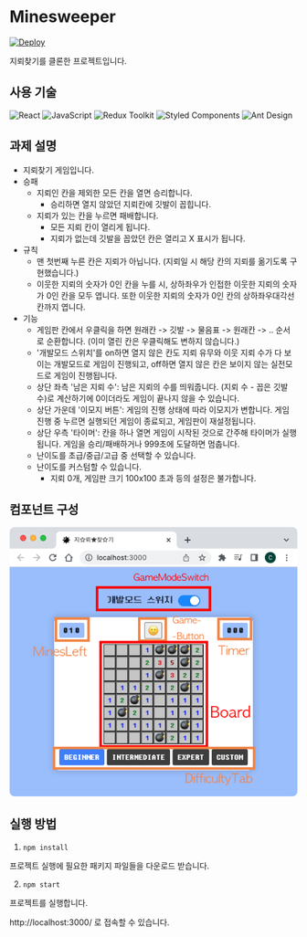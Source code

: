 # Minesweeper
[![Deploy](https://github.com/joe-brothers/minesweeper/actions/workflows/deploy.yml/badge.svg)](https://github.com/joe-brothers/minesweeper/actions/workflows/deploy.yml)

지뢰찾기를 클론한 프로젝트입니다.

## 사용 기술
![React](https://img.shields.io/badge/React-61DAFB?logo=React&logoColor=white)
![JavaScript](https://img.shields.io/badge/JavaScript-F7DF1E?logo=JavaScript&logoColor=black)
![Redux Toolkit](https://img.shields.io/badge/Redux_Toolkit-764ABC?logo=Redux)
![Styled Components](https://img.shields.io/badge/styled--components-DB7093?logo=styled-components&logoColor=white)
![Ant Design](https://img.shields.io/badge/Ant_Design-0170FE?logo=AntDesign)


## 과제 설명
- 지뢰찾기 게임입니다.
- 승패
  - 지뢰인 칸을 제외한 모든 칸을 열면 승리합니다.
    - 승리하면 열지 않았던 지뢰칸에 깃발이 꼽힙니다.
  - 지뢰가 있는 칸을 누르면 패배합니다.
    - 모든 지뢰 칸이 열리게 됩니다.
    - 지뢰가 없는데 깃발을 꼽았던 칸은 열리고 X 표시가 됩니다.
- 규칙
  - 맨 첫번째 누른 칸은 지뢰가 아닙니다. (지뢰일 시 해당 칸의 지뢰를 옮기도록 구현했습니다.)
  - 이웃한 지뢰의 숫자가 0인 칸을 누를 시, 상하좌우가 인접한 이웃한 지뢰의 숫자가 0인 칸을 모두 엽니다. 또한 이웃한 지뢰의 숫자가 0인 칸의 상하좌우대각선 칸까지 엽니다.
- 기능
  - 게임판 칸에서 우클릭을 하면 원래칸 -> 깃발 -> 물음표 -> 원래칸 -> .. 순서로 순환합니다. (이미 열린 칸은 우클릭해도 변하지 않습니다.)
  - '개발모드 스위치'를 on하면 열지 않은 칸도 지뢰 유무와 이웃 지뢰 수가 다 보이는 개발모드로 게임이 진행되고, off하면 열지 않은 칸은 보이지 않는 실전모드로 게임이 진행됩니다.
  - 상단 좌측 '남은 지뢰 수': 남은 지뢰의 수를 띄워줍니다. (지뢰 수 - 꼽은 깃발 수)로 계산하기에 0이더라도 게임이 끝나지 않을 수 있습니다. 
  - 상단 가운데 '이모지 버튼': 게임의 진행 상태에 따라 이모지가 변합니다. 게임 진행 중 누르면 실행되던 게임이 종료되고, 게임판이 재설정됩니다.
  - 상단 우측 '타이머': 칸을 하나 열면 게임이 시작된 것으로 간주해 타이머가 실행됩니다. 게임을 승리/패배하거나 999초에 도달하면 멈춥니다.
  - 난이도를 초급/중급/고급 중 선택할 수 있습니다.
  - 난이도를 커스텀할 수 있습니다.
    - 지뢰 0개, 게임판 크기 100x100 초과 등의 설정은 불가합니다.

## 컴포넌트 구성
![minesweeper](./img_readme/minesweeper.png)

## 실행 방법

1. `npm install`

프로젝트 실행에 필요한 패키지 파일들을 다운로드 받습니다.

2. `npm start`

프로젝트를 실행합니다.

http://localhost:3000/ 로 접속할 수 있습니다.
